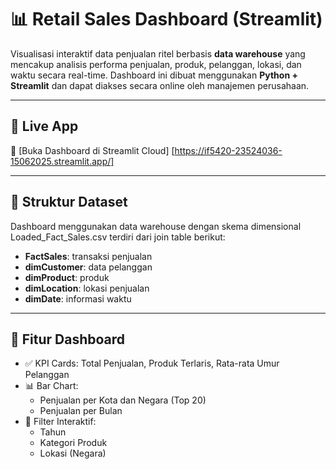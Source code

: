 # 📊 Retail Sales Dashboard (Streamlit)

Visualisasi interaktif data penjualan ritel berbasis **data warehouse** yang mencakup analisis performa penjualan, produk, pelanggan, lokasi, dan waktu secara real-time. Dashboard ini dibuat menggunakan **Python + Streamlit** dan dapat diakses secara online oleh manajemen perusahaan.

---

## 🚀 Live App

🔗 [Buka Dashboard di Streamlit Cloud]
[https://if5420-23524036-15062025.streamlit.app/]

---

## 📁 Struktur Dataset

Dashboard menggunakan data warehouse dengan skema dimensional
Loaded_Fact_Sales.csv terdiri dari join table berikut:
- **FactSales**: transaksi penjualan 
- **dimCustomer**: data pelanggan 
- **dimProduct**: produk 
- **dimLocation**: lokasi penjualan 
- **dimDate**: informasi waktu

---

## 📌 Fitur Dashboard

- ✅ KPI Cards: Total Penjualan, Produk Terlaris, Rata-rata Umur Pelanggan
- 📊 Bar Chart:
  - Penjualan per Kota dan Negara (Top 20)
  - Penjualan per Bulan
- 📆 Filter Interaktif:
  - Tahun
  - Kategori Produk
  - Lokasi (Negara)
